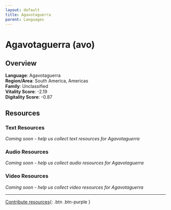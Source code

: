 ```yaml
---
layout: default
title: Agavotaguerra
parent: Languages
---
```


# Agavotaguerra (avo)

## Overview

**Language**: Agavotaguerra  
**Region/Area**: South America, Americas  
**Family**: Unclassified  
**Vitality Score**: -2.19  
**Digitality Score**: -0.87  

## Resources

### Text Resources
*Coming soon - help us collect text resources for Agavotaguerra*

### Audio Resources
*Coming soon - help us collect audio resources for Agavotaguerra*

### Video Resources
*Coming soon - help us collect video resources for Agavotaguerra*

---

[Contribute resources](https://fairtrain.github.io/){: .btn .btn-purple }
